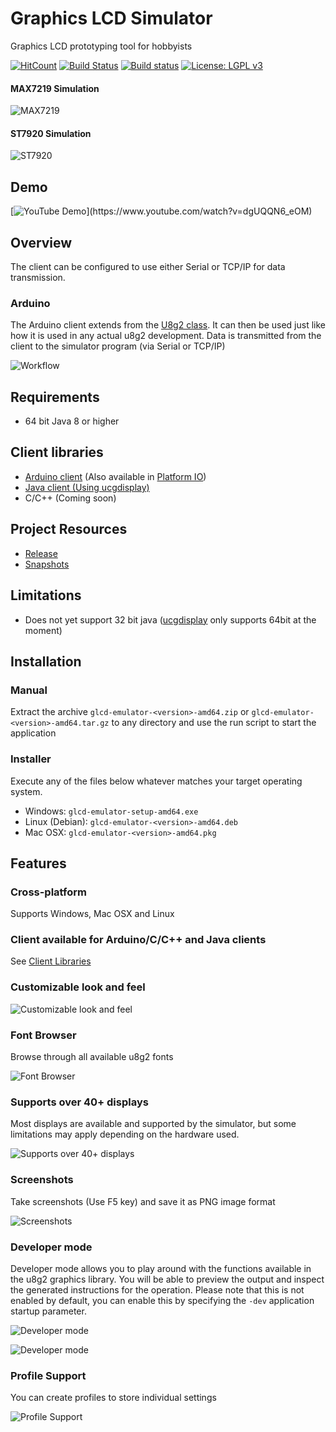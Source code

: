 # Graphics LCD Simulator

Graphics LCD prototyping tool for hobbyists

[![HitCount](http://hits.dwyl.io/{username}/ribasco/glcd-emulator.svg)](http://hits.dwyl.io/{username}/ribasco/glcd-emulator)
[![Build Status](https://travis-ci.org/ribasco/glcd-emulator.svg?branch=master)](https://travis-ci.org/ribasco/glcd-emulator)
[![Build status](https://ci.appveyor.com/api/projects/status/720a6efdfw1hq7gi?svg=true)](https://ci.appveyor.com/project/ribasco34191/glcd-emulator)
[![License: LGPL v3](https://img.shields.io/badge/License-GPL%20v3-blue.svg)](https://www.gnu.org/licenses/gpl-3.0.en.html)

#### MAX7219 Simulation

![MAX7219](docs/images/main09.jpg)

#### ST7920 Simulation

![ST7920](docs/images/main.jpg)

## Demo

[![YouTube Demo](https://img.youtube.com/vi/dgUQQN6_eOM/0.jpg?)](https://www.youtube.com/watch?v=dgUQQN6_eOM)

## Overview

The client can be configured to use either Serial or TCP/IP for data transmission.

### Arduino

The Arduino client extends from the [U8g2 class](https://github.com/olikraus/u8g2/blob/master/cppsrc/U8g2lib.h). It can then be used just like how it is used in any actual u8g2 development. Data is transmitted from the client to the simulator program (via Serial or TCP/IP)

![Workflow](docs/images/workflow.png)

## Requirements

- 64 bit Java 8 or higher

## Client libraries

- [Arduino client](https://github.com/ribasco/glcd-emulator-client-arduino) (Also available in [Platform IO](https://platformio.org/lib/show/5882/U8g2%20GLCD%20Remote%20Client))
- [Java client (Using ucgdisplay)](https://github.com/ribasco/glcd-emulator-client-java)
- C/C++ (Coming soon)

## Project Resources

- [Release](https://github.com/ribasco/glcd-emulator/releases)
- [Snapshots](https://ci.appveyor.com/project/ribasco34191/glcd-emulator/build/artifacts)

## Limitations

- Does not yet support 32 bit java ([ucgdisplay](https://github.com/ribasco/ucgdisplay) only supports 64bit at the moment)

## Installation

### Manual

Extract the archive `glcd-emulator-<version>-amd64.zip` or `glcd-emulator-<version>-amd64.tar.gz` to any directory and use the run script to start the application

### Installer

Execute any of the files below whatever matches your target operating system.

- Windows: `glcd-emulator-setup-amd64.exe`
- Linux (Debian): `glcd-emulator-<version>-amd64.deb`
- Mac OSX: `glcd-emulator-<version>-amd64.pkg`

## Features

### Cross-platform

Supports Windows, Mac OSX and Linux

### Client available for Arduino/C/C++ and Java clients

See [Client Libraries](#Client-libraries)

### Customizable look and feel

![Customizable look and feel](docs/images/main02.jpg)

### Font Browser

Browse through all available u8g2 fonts

![Font Browser](docs/images/main03.jpg)

### Supports over 40+ displays

Most displays are available and supported by the simulator, but some limitations may apply depending on the hardware used.

![Supports over 40+ displays](docs/images/main04.jpg)

### Screenshots

Take screenshots (Use F5 key) and save it as PNG image format

![Screenshots](docs/images/main08.png)

### Developer mode

Developer mode allows you to play around with the functions available in the u8g2 graphics library. You will be able to preview the output and inspect the generated instructions for the operation. Please note that this is not enabled by default, you can enable this by specifying the `-dev` application startup parameter.

![Developer mode](docs/images/main05.jpg)

![Developer mode](docs/images/main06.jpg)

### Profile Support

You can create profiles to store individual settings

![Profile Support](docs/images/main07.jpg)
